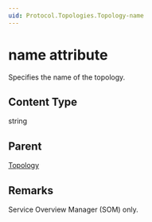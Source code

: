 ```yaml
---
uid: Protocol.Topologies.Topology-name
---
```


# name attribute

Specifies the name of the topology.

## Content Type

string

## Parent

[Topology](xref:Protocol.Topologies.Topology)

## Remarks

Service Overview Manager (SOM) only.
